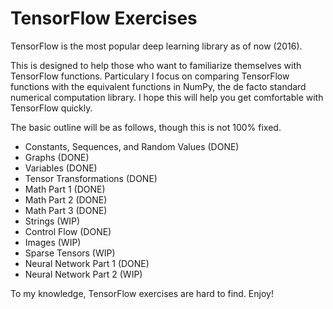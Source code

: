 # TensorFlow Exercises

TensorFlow is the most popular deep learning library as of now (2016).

This is designed to help those who want to familiarize themselves with TensorFlow functions. Particulary I focus on comparing TensorFlow functions with the equivalent functions in NumPy, the de facto standard numerical computation library. I hope this will help you get comfortable with TensorFlow quickly.

The basic outline will be as follows, though this is not 100% fixed.

* Constants, Sequences, and Random Values (DONE)
* Graphs (DONE)
* Variables (DONE)
* Tensor Transformations (DONE)
* Math Part 1 (DONE)
* Math Part 2 (DONE)
* Math Part 3 (DONE)
* Strings (WIP)
* Control Flow (DONE)
* Images (WIP)
* Sparse Tensors (WIP)
* Neural Network Part 1 (DONE)
* Neural Network Part 2 (WIP)

To my knowledge, TensorFlow exercises are hard to find. Enjoy!
